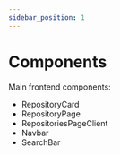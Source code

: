 ```yaml
---
sidebar_position: 1
---
```


# Components

Main frontend components:

- RepositoryCard
- RepositoryPage
- RepositoriesPageClient
- Navbar
- SearchBar
